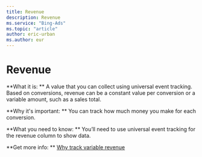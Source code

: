 ```yaml
---
title: Revenue
description: Revenue
ms.service: "Bing-Ads"
ms.topic: "article"
author: eric-urban
ms.author: eur
---
```


# Revenue

**What it is: **       A value that you can collect using universal event tracking. Based on conversions, revenue can be a constant value per conversion or a variable amount, such as a sales total.

**Why it's important: **       You can track how much money you make for each conversion.

**What you need to know: **       You’ll need to use universal event tracking for the revenue column to show data.

**Get more info: **    [Why track variable revenue](../hlp_BA_PROC_UETv2TrackRev.md)


